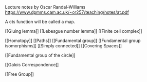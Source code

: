 Lecture notes by Oscar Randal-Williams
https://www.dpmms.cam.ac.uk/~or257/teaching/notes/at.pdf

A cts function will be called a map.

[[Gluing lemma]]
[[Lebesgue number lemma]]
[[Finite cell complex]]

[[Homotopy]]
[[Paths]]
[[Fundamental group]]
[[Fundamental group isomorphisms]]
[[Simply connected]]
[[Covering Spaces]]

[[Fundamental group of the circle]]

[[Galois Correspondence]]

[[Free Group]]